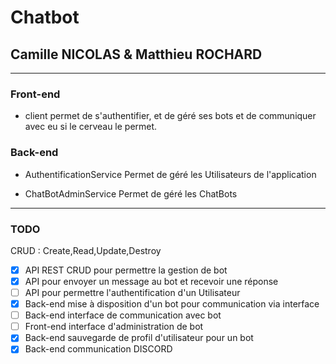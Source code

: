 # Chatbot

## Camille NICOLAS & Matthieu ROCHARD

---

### Front-end

- client
permet de s'authentifier, et de géré ses bots et de communiquer avec eu si le cerveau le permet.

### Back-end

- AuthentificationService
Permet de géré les Utilisateurs de l'application

- ChatBotAdminService
Permet de géré les ChatBots

---

### TODO

CRUD
: Create,Read,Update,Destroy

- [X] API REST CRUD pour permettre la gestion de bot
- [X] API pour envoyer un message au bot et recevoir une réponse
- [ ] API pour permettre l'authentification d'un Utilisateur
- [X] Back-end mise à disposition d'un bot pour communication via interface
- [ ] Back-end interface de communication avec bot
- [ ] Front-end interface d'administration de bot
- [X] Back-end sauvegarde de profil d'utilisateur pour un bot
- [X] Back-end communication DISCORD
